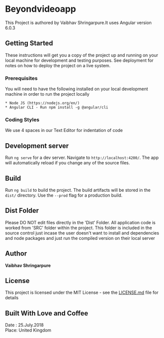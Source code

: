 # Beyondvideoapp
This Project is authored by Vaibhav Shringarpure.It uses Angular version 6.0.3

## Getting Started
These instructions will get you a copy of the project up and running on your local machine for development and testing purposes. See deployment for notes on how to deploy the project on a live system.

### Prerequisites

You will need to have the following installed on your local development machine in order to run the project locally
```
* Node JS (https://nodejs.org/en/)
* Angular CLI - Run npm install -g @angular/cli
```
### Coding Styles
We use 4 spaces in our Text Editor for indentation of code

## Development server
Run `ng serve` for a dev server. Navigate to `http://localhost:4200/`. The app will automatically reload if you change any of the source files.

## Build
Run `ng build` to build the project. The build artifacts will be stored in the `dist/` directory. Use the `--prod` flag for a production build.

## Dist Folder
Please DO NOT edit files directly in the 'Dist' Folder. All application code is worked from 'SRC' folder within the project. This folder is included in the source control just incase the user doesn't want to install and dependencies and node packages and just run the compiled version on their local server

## Author
**Vaibhav Shringarpure** 

## License
This project is licensed under the MIT License - see the [LICENSE.md](LICENSE.md) file for details

## Built With Love and Coffee
Date : 25.July.2018  
Place: United Kingdom
